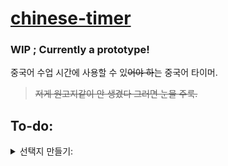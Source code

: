 # [chinese-timer](https://hearkour.github.io/chinese-timer/)

### WIP ; Currently a prototype!

중국어 수업 시간에 사용할 수 있~~어야 하~~는 중국어 타이머.
> ~~저게 원고지같이 안 생겼다 그러면 눈물 주룩.~~

## To-do:

<details>
  <summary>선택지 만들기:</summary>
  <br>
  
  - 제한시간설정
  - 선 색상(원고지, 팔레트?)
  - 글 밝기(전반적)
  - ❌원고지투명도
  - 움직이는 배경? 배경색상투명도?
  - fps 조절...?

  > (??)
  
  > ~~뭐 이리 쓸데없이 많이 복잡싀럽게~~
  
  > ~~커밋 커밋 커몬~~
</details>

